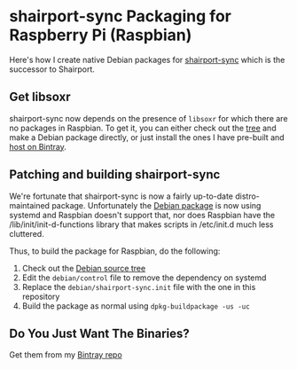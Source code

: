 # shairport-sync Packaging for Raspberry Pi (Raspbian)

Here's how I create native Debian packages for [shairport-sync](https://github.com/mikebrady/shairport-sync) which is the successor to Shairport.

## Get libsoxr

shairport-sync now depends on the presence of `libsoxr` for which there are no
packages in Raspbian. To get it, you can either check out the [tree](https://anonscm.debian.org/gitweb/?p=pkg-multimedia/libsoxr.git) and make a Debian package directly,
or just install the ones I have pre-built and [host on Bintray](https://bintray.com/juliandunn/deb/libsoxr/view).

## Patching and building shairport-sync

We're fortunate that shairport-sync is now a fairly up-to-date distro-maintained
package. Unfortunately the [Debian package](https://tracker.debian.org/pkg/shairport-sync) is now using systemd and Raspbian doesn't support that, nor does Raspbian
have the /lib/init/init-d-functions library that makes scripts in /etc/init.d
much less cluttered.

Thus, to build the package for Raspbian, do the following:

1. Check out the [Debian source tree](https://anonscm.debian.org/cgit/collab-maint/shairport-sync.git)
2. Edit the `debian/control` file to remove the dependency on systemd
3. Replace the `debian/shairport-sync.init` file with the one in this repository
4. Build the package as normal using `dpkg-buildpackage -us -uc`

## Do You Just Want The Binaries?

Get them from my [Bintray repo](https://bintray.com/juliandunn/deb/shairport-sync/view)

